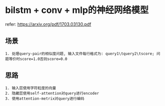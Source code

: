 # bilstm + conv + mlp的神经网络模型
refer: https://arxiv.org/pdf/1703.03130.pdf

## 场景
    1. 处理query-pair的相似度问题, 输入文件每行格式为: query1\tquery2\tscore; 问题等价时score=1.0否则score=0.0

## 思路
    1. 输入层使用字符粒度的向量
    2. 隐藏层使用self-attention对query进行encoder
    3. 使用attention-metrix对query进行编码

